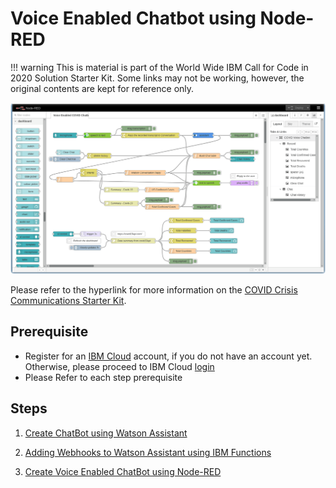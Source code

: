# Voice Enabled Chatbot using Node-RED

!!! warning 
    This is material is part of the World Wide IBM Call for Code in 2020 Solution Starter Kit.  Some links may not be working, however, the original contents are kept for reference only.

![Node RED](./Solution-Starter-Kit-Communication-2020/node-red/images/Node-RED-COVIDChatBot-flow.png)

Please refer to the hyperlink for more information on the [COVID Crisis Communications Starter Kit](./Solution-Starter-Kit-Communication-2020/README.md).

## Prerequisite

- Register for an [IBM Cloud](https://cloud.ibm.com/registration) account, if you do not have an account yet. Otherwise, please proceed to IBM Cloud [login](https://cloud.ibm.com/login)
- Please Refer to each step prerequisite

## Steps
    
1. [Create ChatBot using Watson Assistant](./Solution-Starter-Kit-Communication-2020/assistant/README.md)
    
2. [Adding Webhooks to Watson Assistant using IBM Functions](Solution-Starter-Kit-Communication-2020/webhook/README.md)

3. [Create Voice Enabled ChatBot using Node-RED](Solution-Starter-Kit-Communication-2020/node-red/README.md)
